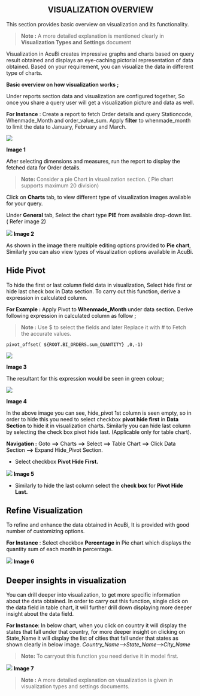

<center><h2>VISUALIZATION OVERVIEW</h2></center>

This section provides basic overview on visualization and its functionality.

> <b>Note :</b>  A more detailed explanation is mentioned clearly in <b>Visualization Types and Settings</b> document

Visualization in AcuBi creates impressive graphs and charts based on query result obtained and displays an eye-caching pictorial representation of data obtained. Based on your requirement, you can visualize the data in different type of charts.

<b>Basic overview on how visualization works ;</b>

Under reports section data and visualization are configured together, So once you share a query user will get a visualization picture and data as well.

<b>For Instance</b> :  Create a report to fetch Order details and query Stationcode, Whenmade_Month and order_value_sum. Apply <b>filter</b>  to whenmade_month to limit the data  to January, February and March. 

![
](https://raw.githubusercontent.com/sv18042016/fp1/588793b3bdaa6683973fbe70ceaf6b591ff25fb2/images/New_version5/UD_Visualisation_Overview_Image1.png)

 <b><font color = "Black"> Image 1</b>

After selecting dimensions and measures, run the report to display the fetched data for Order details.

> <b>Note:</b> Consider a pie Chart in visualization section. ( Pie chart supports maximum 20 division)

Click on <b>Charts</b> tab, to view different type of visualization images available for your query.
 
Under <b>General</b> tab, Select the chart type <b>PIE</b> from available drop-down list. ( Refer image 2)

![
](https://raw.githubusercontent.com/sv18042016/fp1/588793b3bdaa6683973fbe70ceaf6b591ff25fb2/images/New_version5/UD_Visualisation_Overview_Image2.png)
 <b><font color = "Black"> Image 2</b>

As shown in the image there multiple editing options provided to <b> Pie chart</b>, Similarly you can also view types of visualization options available in AcuBi.

## Hide Pivot

To hide the first or last column field data  in visualization, Select hide first or hide last check box in Data section. 
To carry out this function, derive a expression in calculated column.

<b>For Example :</b>  Apply Pivot to <b>Whenmade_Month </b> under data section. 
Derive following expression  in calculated column as follow ;

><b>Note :</b> Use $ to select the fields and later Replace it with # to Fetch the accurate values.	
```
pivot_offset( ${ROOT.BI_ORDERS.sum_QUANTITY} ,0,-1)
```
![
](https://raw.githubusercontent.com/sv18042016/fp1/ba6e2d3a06a7fd83e84e6344095e5c673abbea8d/images/New_version5/UD_Visualisation_Overview_Image3.png)

 <b><font color = "Black"> Image 3</b>

The resultant for this expression would be seen in green colour;

![
](https://raw.githubusercontent.com/sv18042016/fp1/e9c507879e500b4be6a758a27d99c4ddb4806335/images/New_version5/UD_Visualisation_Overview_Image4.png)

 <b><font color = "Black"> Image 4</b>

In the above image you can see, hide_pivot 1st column is seen empty, so in order to hide this you need to select checkbox <b>pivot hide first</B> in <b>Data Section</b> to hide it in visualization charts. Similarly you can hide last column by selecting the check box pivot hide last. (Applicable only for table chart). 

<b>Navigation :</b>  Goto <b>--></B> Charts <b>--></b> Select <b>--></b> Table Chart <b>--></b> Click Data Section <b>--></b> Expand Hide_Pivot Section.

   - Select checkbox **Pivot Hide First.**

![
](https://raw.githubusercontent.com/sv18042016/fp1/18aaf7e8bc6bd4b6048871846de1fb606759f055/images/New_version5/UD_Visualisation_Overview_Image5.png)
**Image 5**

  - Similarly to hide the last column select the **check box** for **Pivot Hide Last.**

## Refine Visualization

To refine and enhance the data obtained in AcuBi, It is provided with good number of customizing options.

**For Instance** :
 Select checkbox **Percentage** in Pie chart which displays the quantity sum of each month in percentage. 

![
](https://raw.githubusercontent.com/sv18042016/fp1/caef96a364da60995f83c18399b0f6c4b340ea46/images/New_version5/UD_Visualisation_Overview_Image6.png)
**Image 6**

## Deeper insights in visualization

You can drill deeper into visualization, to get more specific information about the data obtained. In order to carry out this function, single click on the data field in table chart, it will further drill down displaying more deeper insight about the data field.

**For Instance**: In below chart, when you click on country it will display the states that fall under that country, for more deeper insight on clicking on State_Name it will display the list of cities that fall under that states as shown clearly in below image.
*Country_Name-->State_Name-->City_Name*

 > **Note:**  To carryout this function you need derive it in model first.

![
](https://raw.githubusercontent.com/sv18042016/fp1/7c0acf39f26482bbef006df3ae981d22e8067f00/images/New_version5/UD_Visualisation_Overview_Image7.png)
**Image 7**

> **Note :** A more detailed explanation on visualization is given in visualization types and settings documents.

<!--stackedit_data:
eyJoaXN0b3J5IjpbMTQzMDA2MjkwMiwxMjc4MzI2ODA3LC0xND
ExNzczMjI1LDEwNTI4MTIyOTMsLTk5MzQ0NDg5LDg2NDY2NDk2
NSwtOTkzNDQ0ODksLTk5MzQ0NDg5LC0xNjI5ODAyNTgzLDU2Mj
gzMjY4MSwtMTEzNDkzMzI4OSw1MTc2MTczLC00Mzg4Mzk2MTIs
LTE5Nzc3OTcyMzUsLTE2NzM0MzM4MTIsMTIzMDQ3MDIzNCwtMT
M1NTE2NDg4NCwtMTE3MTc4MjAwMiwtMTE5MDQ1Mjk5MywtNjA5
NzU1MTBdfQ==
-->